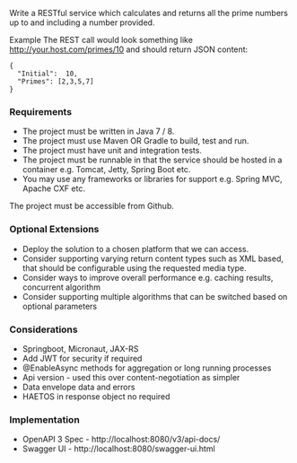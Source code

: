 Write a RESTful service which calculates and returns all the prime numbers up to and including a number provided.

Example
The REST call would look something like http://your.host.com/primes/10 and should return JSON content:

    {
      "Initial":  10,    
      "Primes": [2,3,5,7]
    }

### Requirements ###
- The project must be written in Java 7 / 8.
- The project must use Maven OR Gradle to build, test and run.
- The project must have unit and integration tests.
- The project must be runnable in that the service should be hosted in a container e.g. Tomcat, Jetty, Spring Boot etc.
- You may use any frameworks or libraries for support e.g. Spring MVC, Apache CXF etc.

The project must be accessible from Github.

### Optional Extensions ###
- Deploy the solution to a chosen platform that we can access.
- Consider supporting varying return content types such as XML based, that should be configurable using the requested media type.
- Consider ways to improve overall performance e.g. caching results, concurrent algorithm
- Consider supporting multiple algorithms that can be switched based on optional parameters

### Considerations ###
- Springboot, Micronaut, JAX-RS
- Add JWT for security if required
- @EnableAsync methods for aggregation or long running processes
- Api version - used this over content-negotiation as simpler
- Data envelope data and errors
- HAETOS in response object no required

### Implementation ###
- OpenAPI 3 Spec - http://localhost:8080/v3/api-docs/
- Swagger UI - http://localhost:8080/swagger-ui.html